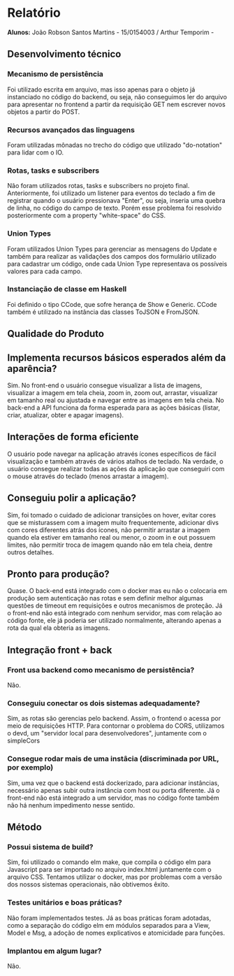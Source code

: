 # Relatório

**Alunos:** João Robson Santos Martins - 15/0154003 /  Arthur Temporim - 

## Desenvolvimento técnico

### Mecanismo de persistência
Foi utilizado escrita em arquivo, mas isso apenas para o objeto já instanciado no código do backend, ou seja, não conseguimos ler do arquivo para apresentar no frontend a partir da requisição GET nem escrever novos objetos a partir do POST.

### Recursos avançados das linguagens
Foram utilizadas mônadas no trecho do código que utilizado "do-notation" para lidar com o IO.

### Rotas, tasks e subscribers
Não foram utilizados rotas, tasks e subscribers no projeto final. Anteriormente, foi utilizado um listener para eventos do teclado a fim de registrar quando o usuário pressionava "Enter", ou seja, inseria uma quebra de linha, no código do campo de texto. Porém esse problema foi resolvido posteriormente com a property "white-space" do CSS.

### Union Types
Foram utilizados Union Types para gerenciar as mensagens do Update e também para realizar as validações dos campos dos formulário utilizado para cadastrar um código, onde cada Union Type representava os possíveis valores para cada campo.

### Instanciação de classe em Haskell
Foi definido o tipo CCode, que sofre herança de Show e Generic. CCode também é utilizado na instância das classes ToJSON e FromJSON.

## Qualidade do Produto

## Implementa recursos básicos esperados além da aparência?
Sim. No front-end o usuário consegue visualizar a lista de imagens, visualizar a imagem em tela cheia, zoom in, zoom out, arrastar, visualizar em tamanho real ou ajustada e navegar entre as imagens em tela cheia. No back-end a API funciona da forma esperada para as ações básicas (listar, criar, atualizar, obter e apagar imagens).

## Interações de forma eficiente
O usuário pode navegar na aplicação através ícones específicos de fácil visualização e também através de vários atalhos de teclado. Na verdade, o usuário consegue realizar todas as ações da aplicação que conseguiri com o mouse através do teclado (menos arrastar a imagem).

## Conseguiu polir a aplicação?
Sim, foi tomado o cuidado de adicionar transições on hover, evitar cores que se misturassem com a imagem muito frequentemente, adicionar divs com cores diferentes atrás dos ícones, não permitir arrastar a imagem quando ela estiver em tamanho real ou menor, o zoom in e out possuem limites, não permitir troca de imagem quando não em tela cheia, dentre outros detalhes.

## Pronto para produção?
Quase. O back-end está integrado com o docker mas eu não o colocaria em produção sem autenticação nas rotas e sem definir melhor algumas questões de timeout em requisições e outros mecanismos de proteção. Já o front-end não está integrado com nenhum servidor, mas com relação ao código fonte, ele já poderia ser utilizado normalmente, alterando apenas a rota da qual ela obteria as imagens.

## Integração front + back 
### Front usa backend como mecanismo de persistência?
Não. 

### Conseguiu conectar os dois sistemas adequadamente?
Sim, as rotas são gerencias pelo backend. Assim, o frontend o acessa por meio de requisições HTTP. Para contornar o problema do CORS, utilizamos o devd, um "servidor local para desenvolvedores", juntamente com o simpleCors

### Consegue rodar mais de uma instâcia (discriminada por URL, por exemplo)
Sim, uma vez que o backend está dockerizado, para adicionar instâncias, necessário apenas subir outra instância com host ou porta diferente. Já o front-end não está integrado a um servidor, mas no código fonte também não há nenhum impedimento nesse sentido.

## Método
### Possui sistema de build?
Sim, foi utilizado o comando elm make, que compila o código elm para Javascript para ser importado no arquivo index.html juntamente com o arquivo CSS. Tentamos utilizar o docker, mas por problemas com a versão dos nossos sistemas operacionais, não obtivemos êxito.

### Testes unitários e boas práticas?
Não foram implementados testes. Já as boas práticas foram adotadas, como a separação do código elm em módulos separados para a View, Model e Msg, a adoção de nomes explicativos e atomicidade para funções.

### Implantou em algum lugar?
Não.


